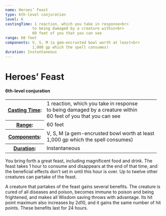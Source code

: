 ```yaml
---
name: Heroes’ Feast
type: 6th-level conjuration
level: 6
castingTime: 1 reaction, which you take in response<br>
			to being damaged by a creature within<br>
			60 feet of you that you can see
range: 60 feet
components: V, S, M (a gem-encrusted bowl worth at least<br>
			1,000 gp which the spell consumes)
duration: Instantaneous
---
```


Heroes’ Feast
=============

#### 6th-level conjuration

<table cellspacing="0" class="statBlock"><tbody><tr><th><a href="/srd/spellcasting/castingASpell.htm#castingtime">Casting Time</a>:</th><td>1 reaction, which you take in response<br>to being damaged by a creature within<br>60 feet of you that you can see</td></tr><tr><th><a href="/srd/spellcasting/castingASpell.htm#range">Range</a>:</th><td>60 feet</td></tr><tr><th><a href="/srd/spellcasting/castingASpell.htm#components">Components</a>:</th><td>V, S, M (a gem-encrusted bowl worth at least<br>1,000 gp which the spell consumes)</td></tr><tr><th><a href="/srd/spellcasting/castingASpell.htm#duration">Duration</a>:</th><td>Instantaneous</td></tr></tbody></table>

You bring forth a great feast, including magnificent food and drink. The feast takes 1 hour to consume and disappears at the end of that time, and the beneficial effects don’t set in until this hour is over. Up to twelve other creatures can partake of the feast.

A creature that partakes of the feast gains several benefits. The creature is cured of all diseases and poison, becomes immune to poison and being frightened, and makes all Wisdom saving throws with advantage. Its hit point maximum also increases by 2d10, and it gains the same number of hit points. These benefits last for 24 hours.